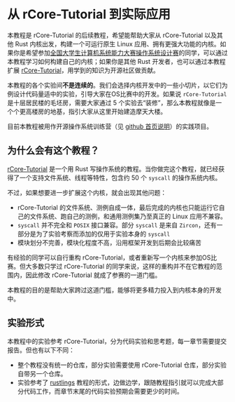# 从 rCore-Tutorial 到实际应用

本教程是 rCore-Tutorial 的后续教程，希望能帮助大家从 rCore-Tutorial 以及其他 Rust 内核出发，构建一个可运行原生 Linux 应用、拥有更强大功能的内核。如果你是希望参加[全国大学生计算机系统能力大赛操作系统设计赛](https://os.educg.net/#/)的同学，可以通过本教程学习如何构建自己的内核；如果你是其他 Rust 开发者，也可以通过本教程扩展 [rCore-Tutorial](https://rcore-os.cn/rCore-Tutorial-Book-v3/)，用学到的知识为开源社区做贡献。

本教程的各个实验间**不是连续的**。我们会选择内核开发中的一些小切片，以它们为例设计代码量适中的实验，引导大家在OS比赛中的开发。如果说 `rCore-Tutorial` 是十层居民楼的毛坯房，需要大家通过 5 个实验去“装修”，那么本教程就像是一个个更高楼房的地基，指引大家从这里开始建造摩天大楼。

目前本教程被用作开源操作系统训练营（见 [github 首页说明](https://github.com/LearningOS)）的实践项目。

## 为什么会有这个教程？

[rCore-Tutorial](https://rcore-os.cn/rCore-Tutorial-Book-v3/) 是一个用 Rust 写操作系统的教程。当你做完这个教程，就已经获得了一个支持文件系统、线程等特性，包含约 50 个 `syscall` 的操作系统内核。

不过，如果想要进一步扩展这个内核，就会出现其他问题：

- rCore-Tutorial 的文件系统、测例自成一体，最后完成的内核也只能运行它自己的文件系统、跑自己的测例，和通用测例集乃至真正的 Linux 应用不兼容。
- `syscall` 并不完全和 `POSIX` 接口兼容。部分 `syscall` 是来自 `Zircon`，还有一部分是为了实验考察而添加的仅用于实验本身的 `syscall`
- 模块划分不完善，模块化程度不高，沿用框架开发到后期会比较痛苦

有经验的同学可以自行重构 rCore-Tutorial，或者重新写一个内核来参加OS比赛。但大多数只学过 rCore-Tutorial 的同学来说，这样的重构并不在它教程的范围内，因此修改  rCore-Tutorial  就成了参赛的一道门槛。

本教程的目的是帮助大家跨过这道门槛，能够将更多精力投入到内核本身的开发中。

## 实验形式

本教程中的实验参考 rCore-Tutorial，分为代码实验和思考题，每一章节需要提交报告。但也有以下不同：

- 整个教程没有统一的仓库，部分实验需要使用 rCore-Tutorial 仓库，部分实验自带另一个仓库。
- 实验参考了 [rustlings](https://github.com/rust-lang/rustlings) 教程的形式，边做边学，跟随教程指引就可以完成大部分代码工作，而章节末尾的代码实验预期会需要更少的时间。